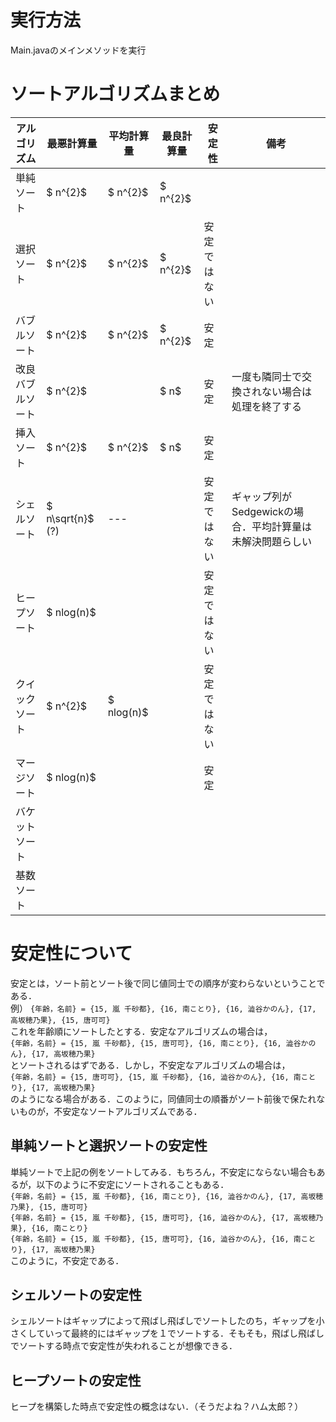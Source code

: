 # 実行方法
Main.javaのメインメソッドを実行


# ソートアルゴリズムまとめ
| アルゴリズム     | 最悪計算量       | 平均計算量 | 最良計算量 | 安定性       | 備考                                                      | 
| ---------------- | ---------------- | ---------- | ---------- | ------------ | --------------------------------------------------------- | 
| 単純ソート       | $ n^{2}$         | $ n^{2}$   | $ n^{2}$   |              |                                                           | 
| 選択ソート       | $ n^{2}$         | $ n^{2}$   | $ n^{2}$   | 安定ではない |                                                           | 
| バブルソート     | $ n^{2}$         | $ n^{2}$   | $ n^{2}$   | 安定         |                                                           | 
| 改良バブルソート | $ n^{2}$         |            | $ n$       | 安定         | 一度も隣同士で交換されない場合は処理を終了する            | 
| 挿入ソート       | $ n^{2}$         | $ n^{2}$   | $ n$       | 安定         |                                                           | 
| シェルソート     | $ n\sqrt{n}$ (?) | ---        |            | 安定ではない | ギャップ列がSedgewickの場合．平均計算量は未解決問題らしい | 
| ヒープソート     | $ nlog(n)$       |            |            | 安定ではない |                                                           | 
| クイックソート   | $ n^{2}$         | $ nlog(n)$ |            | 安定ではない |                                                           | 
| マージソート     | $ nlog(n)$       |            |            | 安定         |                                                           | 
| バケットソート   |                  |            |            |              |                                                           | 
| 基数ソート       |                  |            |            |              |                                                           | 
# 安定性について
安定とは，ソート前とソート後で同じ値同士での順序が変わらないということである．  
例） `{年齢，名前} = {15, 嵐 千砂都}, {16, 南ことり}, {16, 澁谷かのん}, {17, 高坂穂乃果}, {15, 唐可可}`  
これを年齢順にソートしたとする．安定なアルゴリズムの場合は，  
`{年齢，名前} = {15, 嵐 千砂都}, {15, 唐可可}, {16, 南ことり}, {16, 澁谷かのん}, {17, 高坂穂乃果} `  
とソートされるはずである．しかし，不安定なアルゴリズムの場合は，  
`{年齢，名前} = {15, 唐可可}, {15, 嵐 千砂都}, {16, 澁谷かのん}, {16, 南ことり}, {17, 高坂穂乃果} `  
のようになる場合がある．このように，同値同士の順番がソート前後で保たれないものが，不安定なソートアルゴリズムである．

## 単純ソートと選択ソートの安定性
単純ソートで上記の例をソートしてみる．もちろん，不安定にならない場合もあるが，以下のように不安定にソートされることもある．  
`{年齢，名前} = {15, 嵐 千砂都}, {16, 南ことり}, {16, 澁谷かのん}, {17, 高坂穂乃果}, {15, 唐可可}`  
`{年齢，名前} = {15, 嵐 千砂都}, {15, 唐可可}, {16, 澁谷かのん}, {17, 高坂穂乃果}, {16, 南ことり}`  
`{年齢，名前} = {15, 嵐 千砂都}, {15, 唐可可}, {16, 澁谷かのん}, {16, 南ことり}, {17, 高坂穂乃果}`  
このように，不安定である．

## シェルソートの安定性
シェルソートはギャップによって飛ばし飛ばしでソートしたのち，ギャップを小さくしていって最終的にはギャップを１でソートする．そもそも，飛ばし飛ばしでソートする時点で安定性が失われることが想像できる．

## ヒープソートの安定性
ヒープを構築した時点で安定性の概念はない．（そうだよね？ハム太郎？）